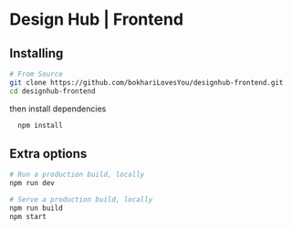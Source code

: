# Design Hub | Frontend

## Installing

```bash
# From Source
git clone https://github.com/bokhariLovesYou/designhub-frontend.git
cd designhub-frontend
```

then install dependencies

```bash
  npm install
```

## Extra options

```bash
# Run a production build, locally
npm run dev

# Serve a production build, locally
npm run build
npm start
```
